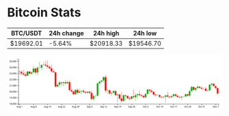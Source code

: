 # Bitcoin Stats

BTC/USDT|24h change|24h high|24h low|
|---|---|---|---|
|$19692.01|-5.64%|$20918.33|$19546.70|

<img src="./chart.svg">
